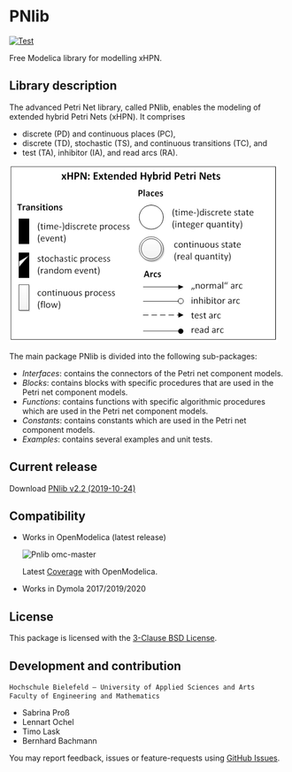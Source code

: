 # PNlib

[![Test][test-badge]][test-link]

Free Modelica library for modelling xHPN.

## Library description

The advanced Petri Net library, called PNlib, enables the modeling of extended
hybrid Petri Nets (xHPN). It comprises

  * discrete (PD) and continuous places (PC),
  * discrete (TD), stochastic (TS), and continuous transitions (TC), and
  * test (TA), inhibitor (IA), and read arcs (RA).

![iconsxHPN][pnlib-img]

The main package PNlib is divided into the following sub-packages:

  * _Interfaces_: contains the connectors of the Petri net component models.
  * _Blocks_: contains blocks with specific procedures that are used in the Petri
    net component models.
  * _Functions_: contains functions with specific algorithmic procedures which
    are used in the Petri net component models.
  * _Constants_: contains constants which are used in the Petri net component
    models.
  * _Examples_: contains several examples and unit tests.

## Current release

Download [PNlib v2.2 (2019-10-24)][release-v-2-2]

## Compatibility

  * Works in OpenModelica (latest release)

    ![Pnlib omc-master](https://libraries.openmodelica.org/branches/history/master/PNlib.svg)

    Latest [Coverage][coverage-link] with OpenModelica.
  * Works in Dymola 2017/2019/2020

## License

This package is licensed with the [3-Clause BSD License](./LICENSE).

## Development and contribution

```
Hochschule Bielefeld – University of Applied Sciences and Arts
Faculty of Engineering and Mathematics
```

  * Sabrina Proß
  * Lennart Ochel
  * Timo Lask
  * Bernhard Bachmann

You may report feedback, issues or feature-requests using
[GitHub Issues][issues].

[test-badge]: https://github.com/AMIT-HSBI/PNlib/actions/workflows/Test.yml/badge.svg
[test-link]: https://github.com/AMIT-HSBI/PNlib/actions/workflows/Test.yml
[pnlib-img]: PNlib/Resources/Images/iconsxHPN.png "xHPN: Extended Hybrid PetriNets"
[release-v-2-2]: https://github.com/AMIT-HSBI/PNlib/releases/tag/v2.2
[coverage-link]: http://libraries.openmodelica.org/branches/master/PNlib/PNlib.html
[license-link]: https://modelica.org/licenses/ModelicaLicense2
[issues]: https://github.com/AMIT-HSBI/PNlib/issues

